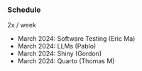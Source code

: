 ### Schedule

2x / week
- March 2024: Software Testing (Eric Ma)
- March 2024: LLMs (Pablo)
- March 2024: Shiny (Gordon)
- March 2024: Quarto (Thomas M)
